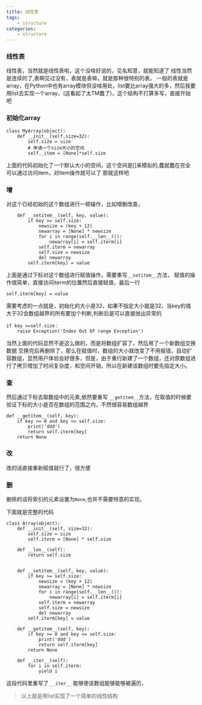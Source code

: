 ```yaml
---
title: 线性表
tags: 
    - structure
categories: 
    - structure
---
```


### 线性表
线性表，当然就是线性表啦，这个没啥好说的，见名知意，就能知道了
线性当然是连续的了,表啊见过没有，表就是表嘛，就是那种很特别的表。
一般的表就是array，在Python中也有array模块但没啥用处，list要比array强大的多，然后我要用list去实现一个array，(这看起了太TM蠢了)，这个结构不打算多写，直接开始吧
### 初始化array
    
    class MyArray(object):
        def __init__(self,size=32):
            self.size = size
            # 申请一个size大小的空间
            self._item = [None]*self.size
上面的代码初始化了一个默认大小的空间，这个空间是[]来模拟的,蠢就蠢在完全可以通过访问item，对item操作就可以了
那就这样吧
### 增
对这个已经初始的这个数组进行一顿操作，比如增删改查，

        def __setitem__(self, key, value):
            if key >= self.size:
                newsize = (key + 12)
                newarray = [None] * newsize
                for i in range(self.__len__()):
                    newarray[i] = self.iterm[i]
                self.iterm = newarray
                self.size = newsize
                del newarray
            self.iterm[key] = value
上面是通过下标对这个数组进行赋值操作，需要重写`__setitem__`方法，
赋值的操作很简单，直接访问iterm的位置然后直接赋值，最后一行

    self.iterm[key] = value


需要考虑的一点就是，初始化的大小是32，如果不指定大小就是32，当key的值大于32会数组越界的所有要加个判断,判断后是可以直接抛出异常的
    
    if key >=self.size：
        raise Exception('Index Out Of range Exception')
当然上面的代码显然不是这么做的，而是将数组扩容了，然后用了一个新数组交换数据
交换完后再删除了，那么在赋值时，数组的大小就改变了不用报错，自动扩容数组，显然用户体验会好很多，但是，由于重行新建了一个数组，还对原数组进行了拷贝增加了时间复杂度，和空间开销，所以在新建该数组时要先指定大小。
### 查
然后通过下标去取数组中的元素,依然要重写 `__getitem__`方法，在取值的时候要
验证下标的大小是否在数组的范围之内，不然很容易数组越界

    def __getitem__(self, key):
        if key >= 0 and key <= self.size:
            print('ddd')
            return self.iterm[key]
        return None
### 改
改的话直接重新赋值就行了，很方便
### 删
删除的话将索引的元素设置为`None`,也并不需要特意的实现。

下面就是完整的代码
    
    class Array(object):
        def __init__(self, size=32):
            self.size = size
            self.iterm = [None] * self.size
    
        def __len__(self):
            return self.size
    
    
        def __setitem__(self, key, value):
            if key >= self.size:
                newsize = (key + 12)
                newarray = [None] * newsize
                for i in range(self.__len__()):
                    newarray[i] = self.iterm[i]
                self.iterm = newarray
                self.size = newsize
                del newarray
            self.iterm[key] = value
    
        def __getitem__(self, key):
            if key >= 0 and key <= self.size:
                print('ddd')
                return self.iterm[key]
            return None
    
        def __iter__(self):
            for i in self.iterm:
                yield i

这段代码里重写了 `__iter__` 能够使该数组能够能够被遍历，

> 以上就是用list实现了一个简单的线性结构


